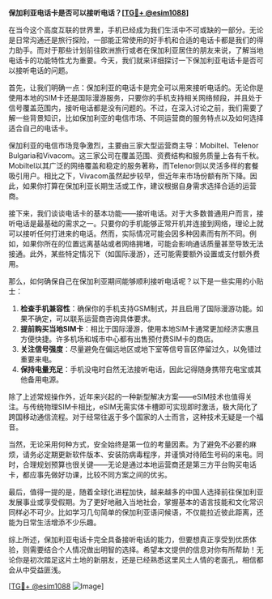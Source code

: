 **保加利亚电话卡是否可以接听电话？[[TG💪+ @esim1088](https://t.me/s/esim1088)]**

在当今这个高度互联的世界里，手机已经成为我们生活中不可或缺的一部分。无论是日常沟通还是旅行探险，一部能正常使用的好手机和合适的电话卡都是我们的得力助手。而对于那些计划前往欧洲旅行或者在保加利亚居住的朋友来说，了解当地电话卡的功能特性尤为重要。今天，我们就来详细探讨一下保加利亚电话卡是否可以接听电话的问题。

首先，让我们明确一点：保加利亚的电话卡是完全可以用来接听电话的。无论你是使用本地的SIM卡还是国际漫游服务，只要你的手机支持相关网络频段，并且处于信号覆盖范围内，接听电话都是没有问题的。不过，在深入讨论之前，我们需要了解一些背景知识，比如保加利亚的电信市场、不同运营商的服务特点以及如何选择适合自己的电话卡。

保加利亚的电信市场竞争激烈，主要由三家大型运营商主导：Mobiltel、Telenor Bulgaria和Vivacom。这三家公司在覆盖范围、资费结构和服务质量上各有千秋。Mobiltel以其广泛的网络覆盖和稳定的服务著称，而Telenor则以灵活多样的套餐吸引用户。相比之下，Vivacom虽然起步较早，但近年来市场份额有所下降。因此，如果你打算在保加利亚长期生活或工作，建议根据自身需求选择合适的运营商。

接下来，我们谈谈电话卡的基本功能——接听电话。对于大多数普通用户而言，接听电话是最基础的需求之一。只要你的手机能够正常开机并连接到网络，理论上就可以接听任何打进来的电话。然而，实际情况可能会因多种因素而有所不同。例如，如果你所在的位置远离基站或者网络拥堵，可能会影响通话质量甚至导致无法接通。此外，某些特定情况下（如国际漫游），还可能需要额外设置或支付额外费用。

那么，如何确保自己在保加利亚期间能够顺利接听电话呢？以下是一些实用的小贴士：

1. **检查手机兼容性**：确保你的手机支持GSM制式，并且启用了国际漫游功能。如果不确定，可以联系运营商咨询具体要求。
2. **提前购买当地SIM卡**：相比于国际漫游，使用本地SIM卡通常更加经济实惠且方便快捷。许多机场和城市中心都有出售预付费SIM卡的商店。
3. **关注信号强度**：尽量避免在偏远地区或地下室等信号盲区停留过久，以免错过重要来电。
4. **保持电量充足**：手机没电时自然无法接听电话，因此记得随身携带充电宝或其他备用电源。

除了上述常规操作外，近年来兴起的一种新型解决方案——eSIM技术也值得关注。与传统物理SIM卡相比，eSIM无需实体卡槽即可实现即时激活，极大简化了跨国移动通信流程。对于经常往返于多个国家的人士而言，这种技术无疑是一个福音。

当然，无论采用何种方式，安全始终是第一位的考量因素。为了避免不必要的麻烦，请务必定期更新软件版本、安装防病毒程序，并谨慎对待陌生号码的来电。同时，合理规划预算也很关键——无论是通过本地运营商还是第三方平台购买电话卡，都应事先做好功课，比较不同方案之间的优劣。

最后，值得一提的是，随着全球化进程加快，越来越多的中国人选择前往保加利亚发展事业或享受假期。为了更好地融入当地社会，掌握基本的语言技能和文化常识同样必不可少。比如学习几句简单的保加利亚语问候语，不仅能拉近彼此距离，还能为日常生活增添不少乐趣。

综上所述，保加利亚电话卡完全具备接听电话的能力，但要想真正享受到优质体验，则需要结合个人情况做出明智的选择。希望本文提供的信息对你有所帮助！无论你是初次踏足这片土地的新朋友，还是已经熟悉这里风土人情的老面孔，相信都会从中受益匪浅。

[[TG💪+ @esim1088](https://t.me/s/esim1088) ![Image](https://i.postimg.cc/4NQfJmqS/Snipaste-2025-05-13-00-14-12.png)]